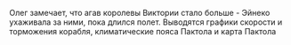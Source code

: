Олег замечает, что агав королевы Виктории стало больше - Эйнеко ухаживала за ними, пока длился полет. Выводятся графики скорости и торможения корабля, климатические пояса Пактола и карта Пактола
